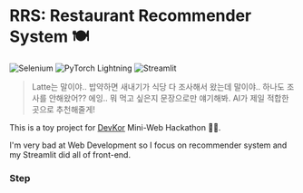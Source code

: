 # RRS: Restaurant Recommender System 🍽

<p align="left">
    <img alt="Selenium" src ="https://img.shields.io/badge/Selenium-343B02A.svg?&style=for-the-badge&logo=Selenium&logoColor=white"/>
    <img alt="PyTorch Lightning" src="https://img.shields.io/badge/PyTorch Lightning-792EE5?style=for-the-badge&logo=PyTorch Lightning&logoColor=white" />
    <img alt="Streamlit" src ="https://img.shields.io/badge/Streamlit-FF4B4B.svg?&style=for-the-badge&logo=Streamlit&logoColor=white"/>
</p>

> Latte는 말이야.. 밥약하면 새내기가 식당 다 조사해서 왔는데 말이야.. 하나도 조사를 안해왔어?? 에잉.. 뭐 먹고 싶은지 문장으로만 얘기해봐. AI가 제일 적합한 곳으로 추천해줄게!

This is a toy project for [DevKor](https://github.com/DevKor-Team) Mini-Web Hackathon 👨‍💻.

I'm very bad at Web Development so I focus on recommender system and my Streamlit did all of front-end.

### Step


